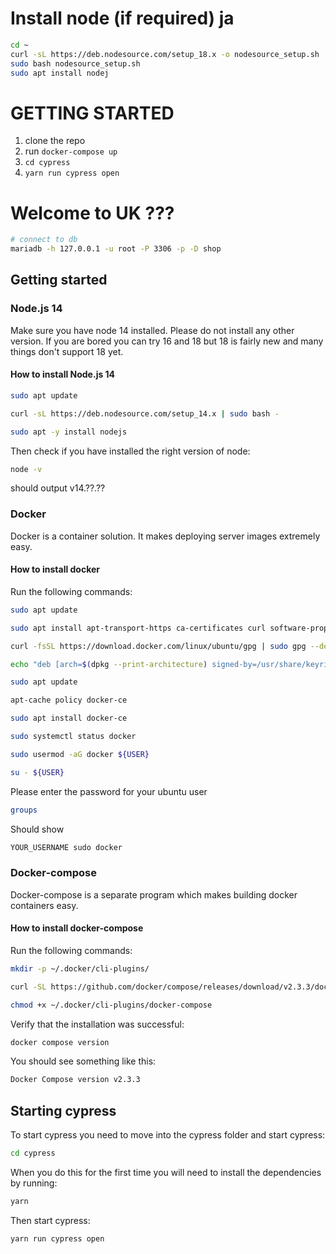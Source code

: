# Install node (if required) ja
```bash
cd ~
curl -sL https://deb.nodesource.com/setup_18.x -o nodesource_setup.sh
sudo bash nodesource_setup.sh
sudo apt install nodej
```

# GETTING STARTED
1. clone the repo
2. run `docker-compose up`
3. `cd cypress` 
4. `yarn run cypress open`




# Welcome to UK ???

```bash
# connect to db
mariadb -h 127.0.0.1 -u root -P 3306 -p -D shop
```

## Getting started
### Node.js 14

Make sure you have node 14 installed. Please do not install any other version. If you are bored you can try 16 and 18 but 18 is fairly new and many things don't support 18 yet.


#### How to install Node.js 14

```bash
sudo apt update
```
```bash
curl -sL https://deb.nodesource.com/setup_14.x | sudo bash -
```
```bash
sudo apt -y install nodejs
```
Then check if you have installed the right version of node:
```bash
node -v
```
should output v14.??.??

### Docker
Docker is a container solution. It makes deploying server images extremely easy.

#### How to install docker
Run the following commands:
```bash
sudo apt update
```
```bash
sudo apt install apt-transport-https ca-certificates curl software-properties-common
```
```bash
curl -fsSL https://download.docker.com/linux/ubuntu/gpg | sudo gpg --dearmor -o /usr/share/keyrings/docker-archive-keyring.gpg
```
```bash
echo "deb [arch=$(dpkg --print-architecture) signed-by=/usr/share/keyrings/docker-archive-keyring.gpg] https://download.docker.com/linux/ubuntu $(lsb_release -cs) stable" | sudo tee /etc/apt/sources.list.d/docker.list > /dev/null
```
```bash
sudo apt update
```
```bash
apt-cache policy docker-ce
```
```bash
sudo apt install docker-ce
```
```bash
sudo systemctl status docker
```
```bash
sudo usermod -aG docker ${USER}
```
```bash
su - ${USER}
```
Please enter the password for your ubuntu user
```bash
groups
```
Should show
```bash
YOUR_USERNAME sudo docker
```


### Docker-compose
Docker-compose is a separate program which makes building docker containers easy.

#### How to install docker-compose
Run the following commands:

```bash
mkdir -p ~/.docker/cli-plugins/
```
```bash
curl -SL https://github.com/docker/compose/releases/download/v2.3.3/docker-compose-linux-x86_64 -o ~/.docker/cli-plugins/docker-compose
```
```bash
chmod +x ~/.docker/cli-plugins/docker-compose
```
Verify that the installation was successful:
```bash
docker compose version
```
You should see something like this:
```bash
Docker Compose version v2.3.3
```

## Starting cypress
To start cypress you need to move into the cypress folder and start cypress:
```bash
cd cypress
```
When you do this for the first time you will need to install the dependencies by running:
```bash
yarn
```
Then start cypress:
```bash
yarn run cypress open
```
